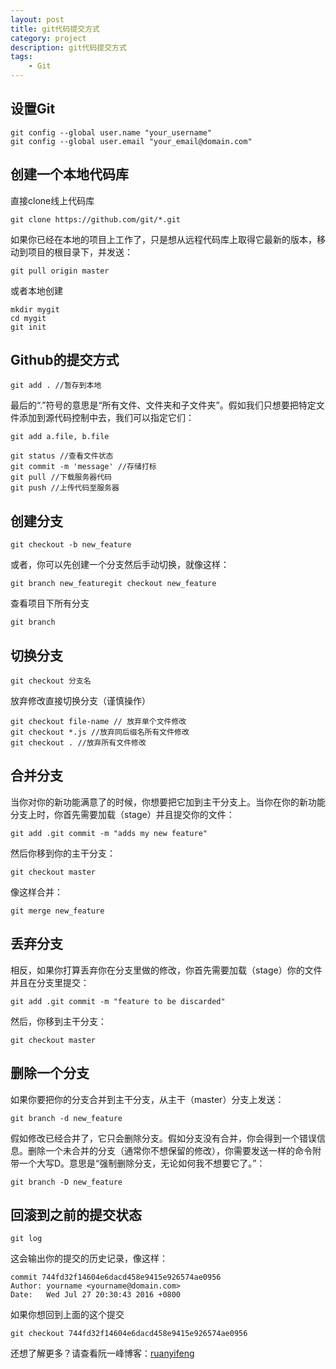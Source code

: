 ```yaml
---
layout: post
title: git代码提交方式
category: project
description: git代码提交方式
tags:
    - Git
---
```


## 设置Git

	git config --global user.name "your_username"
	git config --global user.email "your_email@domain.com"

## 创建一个本地代码库

直接clone线上代码库

	git clone https://github.com/git/*.git

如果你已经在本地的项目上工作了，只是想从远程代码库上取得它最新的版本，移动到项目的根目录下，并发送：

	git pull origin master

或者本地创建

	mkdir mygit
	cd mygit
	git init

## Github的提交方式

	git add . //暂存到本地

最后的“.”符号的意思是“所有文件、文件夹和子文件夹”。假如我们只想要把特定文件添加到源代码控制中去，我们可以指定它们：

	git add a.file, b.file

	git status //查看文件状态
	git commit -m 'message' //存储打标
	git pull //下载服务器代码
	git push //上传代码至服务器

## 创建分支

	git checkout -b new_feature

或者，你可以先创建一个分支然后手动切换，就像这样：

	git branch new_featuregit checkout new_feature

查看项目下所有分支

	git branch

## 切换分支

	git checkout 分支名

放弃修改直接切换分支（谨慎操作）

	git checkout file-name // 放弃单个文件修改
	git checkout *.js //放弃同后缀名所有文件修改
	git checkout . //放弃所有文件修改

## 合并分支

当你对你的新功能满意了的时候，你想要把它加到主干分支上。当你在你的新功能分支上时，你首先需要加载（stage）并且提交你的文件：

	git add .git commit -m "adds my new feature"

然后你移到你的主干分支：

	git checkout master

像这样合并：

	git merge new_feature

## 丢弃分支

相反，如果你打算丢弃你在分支里做的修改，你首先需要加载（stage）你的文件并且在分支里提交：

	git add .git commit -m "feature to be discarded"

然后，你移到主干分支：

	git checkout master

## 删除一个分支

如果你要把你的分支合并到主干分支，从主干（master）分支上发送：

	git branch -d new_feature

假如修改已经合并了，它只会删除分支。假如分支没有合并，你会得到一个错误信息。删除一个未合并的分支（通常你不想保留的修改），你需要发送一样的命令附带一个大写D。意思是“强制删除分支，无论如何我不想要它了。”：

	git branch -D new_feature

## 回滚到之前的提交状态

	git log

这会输出你的提交的历史记录，像这样：

	commit 744fd32f14604e6dacd458e9415e926574ae0956
	Author: yourname <yourname@domain.com>
	Date:   Wed Jul 27 20:30:43 2016 +0800

如果你想回到上面的这个提交

	git checkout 744fd32f14604e6dacd458e9415e926574ae0956

还想了解更多？请查看阮一峰博客：[ruanyifeng]

[ruanyifeng]: http://www.ruanyifeng.com/home.html "阮一峰的个人网站"


